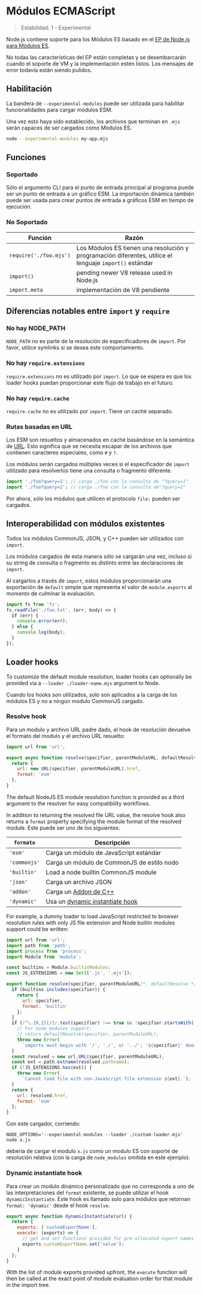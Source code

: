 # Módulos ECMAScript

<!--introduced_in=v8.5.0-->

> Estabilidad: 1 - Experimental

<!--name=esm-->

Node.js contiene soporte para los Módulos ES basado en el [EP de Node.js para Módulos ES](https://github.com/nodejs/node-eps/blob/master/002-es-modules.md).

No todas las características del EP están completas y se desembarcarán cuando el soporte de VM y la implementación estén listos. Los mensajes de error todavía están siendo pulidos.

## Habilitación

<!-- type=misc -->

La bandera de `--experimental-modules` puede ser utilizada para habilitar funcionalidades para cargar módulos ESM.

Una vez esto haya sido establecido, los archivos que terminan en `.mjs` serán capaces de ser cargados como Módulos ES.

```sh
node --experimental-modules my-app.mjs
```

## Funciones

<!-- type=misc -->

### Soportado

Sólo el argumento CLI para el punto de entrada principal al programa puede ser un punto de entrada a un gráfico ESM. La importación dinámica también puede ser usada para crear puntos de entrada a gráficos ESM en tiempo de ejecución.

### No Soportado

| Función                | Razón                                                                                                   |
| ---------------------- | ------------------------------------------------------------------------------------------------------- |
| `require('./foo.mjs')` | Los Módulos ES tienen una resolución y programación diferentes, utilice el lenguaje `import()` estándar |
| `import()`             | pending newer V8 release used in Node.js                                                                |
| `import.meta`          | implementación de V8 pendiente                                                                          |

## Diferencias notables entre `import` y `require`

### No hay NODE_PATH

`NODE_PATH` no es parte de la resolución de especificadores de `import`. Por favor, utilice symlinks si se desea este comportamiento.

### No hay `require.extensions`

`require.extensions` no es utilizado por `import`. Lo que se espera es que los loader hooks puedan proporcionar este flujo de trabajo en el futuro.

### No hay `require.cache`

`require.cache` no es utilizado por `import`. Tiene un caché separado.

### Rutas basadas en URL

Los ESM son resueltos y almacenados en caché basándose en la semántica de [URL](https://url.spec.whatwg.org/). Esto significa que se necesita escapar de los archivos que contienen caracteres especiales, como `#` y `?`.

Los módulos serán cargados múltiples veces si el especificador de `import` utilizado para resolverlos tiene una consulta o fragmento diferente.

```js
import './foo?query=1'; // carga ./foo con la consulta de "?query=1"
import './foo?query=2'; // carga ./foo con la consulta de"?query=2"
```

Por ahora, sólo los módulos que utilicen el protocolo `file:` pueden ser cargados.

## Interoperabilidad con módulos existentes

Todos los módulos CommonJS, JSON, y C++ pueden ser utilizados con `import`.

Los módulos cargados de esta manera sólo se cargarán una vez, incluso si su string de consulta o fragmento es distinto entre las declaraciones de `import`.

Al cargarlos a través de `import`, estos módulos proporcionarán una exportación de `default` simple que representa el valor de `module.exports` al momento de culminar la evaluación.

```js
import fs from 'fs';
fs.readFile('./foo.txt', (err, body) => {
  if (err) {
    console.error(err);
  } else {
    console.log(body);
  }
});
```

## Loader hooks

<!-- type=misc -->

To customize the default module resolution, loader hooks can optionally be provided via a `--loader ./loader-name.mjs` argument to Node.

Cuando los hooks son utilizados, solo son aplicados a la carga de los módulos ES y no a ningún modulo CommonJS cargado.

### Resolve hook

Para un modulo y archivo URL padre dado, el hook de resolución devuelve el formato del modulo y el archivo URL resuelto:

```js
import url from 'url';

export async function resolve(specifier, parentModuleURL, defaultResolver) {
  return {
    url: new URL(specifier, parentModuleURL).href,
    format: 'esm'
  };
}
```

The default NodeJS ES module resolution function is provided as a third argument to the resolver for easy compatibility workflows.

In addition to returning the resolved file URL value, the resolve hook also returns a `format` property specifying the module format of the resolved module. Este puede ser uno de los siguientes:

| `formato`    | Descripción                                                      |
| ------------ | ---------------------------------------------------------------- |
| `'esm'`      | Carga un módulo de JavaScript estándar                           |
| `'commonjs'` | Carga un módulo de CommonJS de estilo nodo                       |
| `'builtin'`  | Load a node builtin CommonJS module                              |
| `'json'`     | Carga un archivo JSON                                            |
| `'addon'`    | Carga un [Addon de C++](addons.html)                             |
| `'dynamic'`  | Usa un [dynamic instantiate hook](#esm_dynamic_instantiate_hook) |

For example, a dummy loader to load JavaScript restricted to browser resolution rules with only JS file extension and Node builtin modules support could be written:

```js
import url from 'url';
import path from 'path';
import process from 'process';
import Module from 'module';

const builtins = Module.builtinModules;
const JS_EXTENSIONS = new Set(['.js', '.mjs']);

export function resolve(specifier, parentModuleURL/*, defaultResolve */) {
  if (builtins.includes(specifier)) {
    return {
      url: specifier,
      format: 'builtin'
    };
  }
  if (/^\.{0,2}[/]/.test(specifier) !== true && !specifier.startsWith('file:')) {
    // For node_modules support:
    // return defaultResolve(specifier, parentModuleURL);
    throw new Error(
      `imports must begin with '/', './', or '../'; '${specifier}' does not`);
  }
  const resolved = new url.URL(specifier, parentModuleURL);
  const ext = path.extname(resolved.pathname);
  if (!JS_EXTENSIONS.has(ext)) {
    throw new Error(
      `Cannot load file with non-JavaScript file extension ${ext}.`);
  }
  return {
    url: resolved.href,
    format: 'esm'
  };
}
```

Con este cargador, corriendo:

```console
NODE_OPTIONS='--experimental-modules --loader ./custom-loader.mjs' node x.js
```

debería de cargar el modulo `x.js` como un modulo ES con soporte de resolución relativa (con la carga de `node_modules` omitida en este ejemplo).

### Dynamic instantiate hook

Para crear un modulo dinámico personalizado que no corresponda a uno de las interpretaciones del `format` existente, se puede utilizar el hook `dynamicInstantiate`. Este hook es llamado solo para módulos que retornan `format: 'dynamic'` desde el hook `resolve`.

```js
export async function dynamicInstantiate(url) {
  return {
    exports: ['customExportName'],
    execute: (exports) => {
      // get and set functions provided for pre-allocated export names
      exports.customExportName.set('value');
    }
  };
}
```

With the list of module exports provided upfront, the `execute` function will then be called at the exact point of module evaluation order for that module in the import tree.
